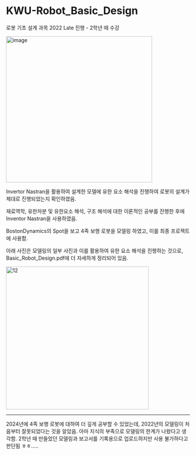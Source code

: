 # KWU-Robot_Basic_Design

로봇 기초 설계 과목
2022 Late 진행 - 2학년 때 수강

<img src="https://github.com/user-attachments/assets/23a9d111-133c-42e2-affa-c23737a5496f" alt="image" width="400"/>

Invertor Nastran을 활용하여 설계한 모델에 유한 요소 해석을 진행하여 로봇의 설계가 제대로 진행되었는지 확인하였음.

재료역학, 유한차분 및 유한요소 해석, 구조 해석에 대한 이론적인 공부를 진행한 후에 Inventor Nastran을 사용하였음.

BostonDynamics의 Spot을 보고 4족 보행 로봇을 모델링 하였고, 이를 최종 프로젝트에 사용함.

아래 사진은 모델링의 일부 사진과 이를 활용하여 유한 요소 해석을 진행하는 것으로, Basic_Robot_Design.pdf에 더 자세하게 정리되어 있음.

<img width="391" alt="12" src="https://github.com/user-attachments/assets/98acee8d-17ff-4742-826d-9a88b771896b">

___

2024년에 4족 보행 로봇에 대하여 더 깊게 공부할 수 있었는데, 2022년의 모델링이 처음부터 잘못되었다는 것을 알았음. 아마 지식의 부족으로 모델링의 한계가 나왔다고 생각함.
2학년 때 만들었던 모델링과 보고서를 기록용으로 업로드하지만 사용 불가하다고 판단됨 ㅎㅎ.....
